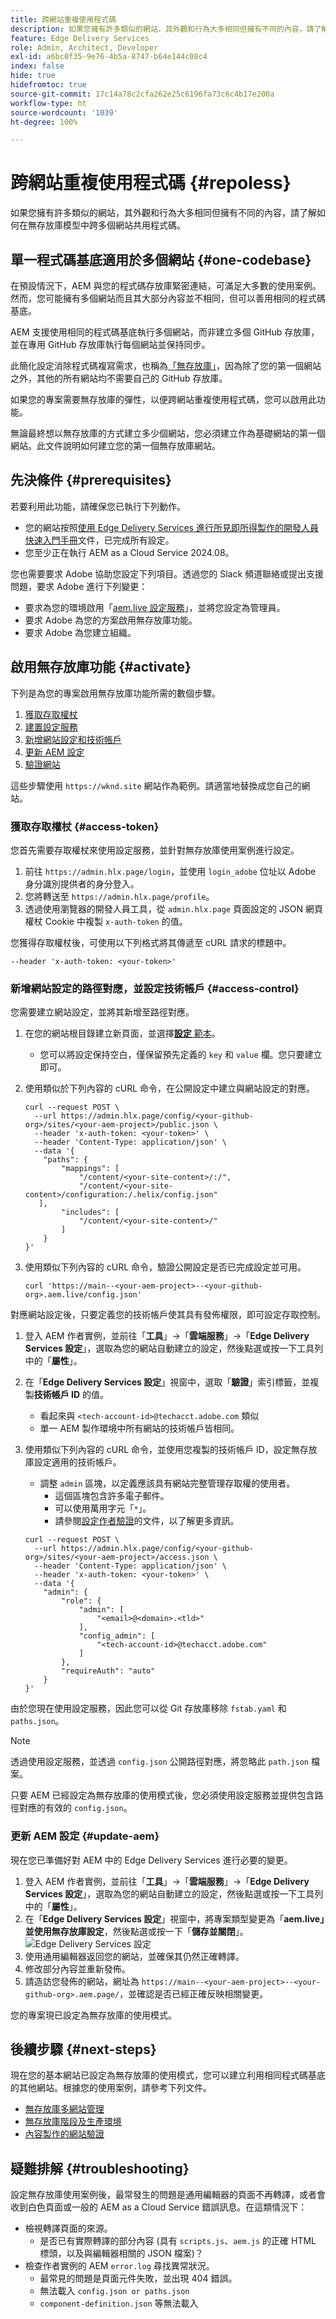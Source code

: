 ```yaml
---
title: 跨網站重複使用程式碼
description: 如果您擁有許多類似的網站，其外觀和行為大多相同但擁有不同的內容，請了解如何在無存放庫模型中跨多個網站共用程式碼。
feature: Edge Delivery Services
role: Admin, Architect, Developer
exl-id: a6bc0f35-9e76-4b5a-8747-b64e144c08c4
index: false
hide: true
hidefromtoc: true
source-git-commit: 17c14a78c2cfa262e25c6196fa73c6c4b17e200a
workflow-type: ht
source-wordcount: '1039'
ht-degree: 100%

---
```


# 跨網站重複使用程式碼 {#repoless}

如果您擁有許多類似的網站，其外觀和行為大多相同但擁有不同的內容，請了解如何在無存放庫模型中跨多個網站共用程式碼。

## 單一程式碼基底適用於多個網站 {#one-codebase}

在預設情況下，AEM 與您的程式碼存放庫緊密連結，可滿足大多數的使用案例。然而，您可能擁有多個網站而且其大部分內容並不相同，但可以善用相同的程式碼基底。

AEM 支援使用相同的程式碼基底執行多個網站，而非建立多個 GitHub 存放庫，並在專用 GitHub 存放庫執行每個網站並保持同步。

此簡化設定消除程式碼複寫需求，也稱為[「無存放庫」](https://www.aem.live/docs/repoless)，因為除了您的第一個網站之外，其他的所有網站均不需要自己的 GitHub 存放庫。

如果您的專案需要無存放庫的彈性，以便跨網站重複使用程式碼，您可以啟用此功能。

無論最終想以無存放庫的方式建立多少個網站，您必須建立作為基礎網站的第一個網站。此文件說明如何建立您的第一個無存放庫網站。

## 先決條件 {#prerequisites}

若要利用此功能，請確保您已執行下列動作。

* 您的網站按照[使用 Edge Delivery Services 進行所見即所得製作的開發人員快速入門手冊](/help/edge/wysiwyg-authoring/edge-dev-getting-started.md)文件，已完成所有設定。
* 您至少正在執行 AEM as a Cloud Service 2024.08。

您也需要要求 Adobe 協助您設定下列項目。透過您的 Slack 頻道聯絡或提出支援問題，要求 Adobe 進行下列變更：

* 要求為您的環境啟用「[aem.live 設定服務](https://www.aem.live/docs/config-service-setup#prerequisites)」，並將您設定為管理員。
* 要求 Adobe 為您的方案啟用無存放庫功能。
* 要求 Adobe 為您建立組織。

## 啟用無存放庫功能 {#activate}

下列是為您的專案啟用無存放庫功能所需的數個步驟。

1. [獲取存取權杖](#access-token)
1. [建置設定服務](#config-service)
1. [新增網站設定和技術帳戶](#access-control)
1. [更新 AEM 設定](#update-aem)
1. [驗證網站](#authenticate-site)

這些步驟使用 `https://wknd.site` 網站作為範例。請適當地替換成您自己的網站。

### 獲取存取權杖 {#access-token}

您首先需要存取權杖來使用設定服務，並針對無存放庫使用案例進行設定。

1. 前往 `https://admin.hlx.page/login`，並使用 `login_adobe` 位址以 Adobe 身分識別提供者的身分登入。
1. 您將轉送至 `https://admin.hlx.page/profile`。
1. 透過使用瀏覽器的開發人員工具，從 `admin.hlx.page` 頁面設定的 JSON 網頁權杖 Cookie 中複製 `x-auth-token` 的值。

您獲得存取權杖後，可使用以下列格式將其傳遞至 cURL 請求的標題中。

```text
--header 'x-auth-token: <your-token>'
```

### 新增網站設定的路徑對應，並設定技術帳戶 {#access-control}

您需要建立網站設定，並將其新增至路徑對應。

1. 在您的網站根目錄建立新頁面，並選擇&#x200B;[**設定** 範本](/help/edge/wysiwyg-authoring/tabular-data.md#other)。
   * 您可以將設定保持空白，僅保留預先定義的 `key` 和 `value` 欄。您只要建立即可。
1. 使用類似於下列內容的 cURL 命令，在公開設定中建立與網站設定的對應。

   ```text
   curl --request POST \
     --url https://admin.hlx.page/config/<your-github-org>/sites/<your-aem-project>/public.json \
     --header 'x-auth-token: <your-token>' \
     --header 'Content-Type: application/json' \
     --data '{
       "paths": {
           "mappings": [
               "/content/<your-site-content>/:/",
               "/content/<your-site-content>/configuration:/.helix/config.json"
      ],
           "includes": [
               "/content/<your-site-content>/"
           ]
       }
   }'
   ```
1. 使用類似下列內容的 cURL 命令，驗證公開設定是否已完成設定並可用。

   ```text
   curl 'https://main--<your-aem-project>--<your-github-org>.aem.live/config.json'
   ```

對應網站設定後，只要定義您的技術帳戶使其具有發佈權限，即可設定存取控制。

1. 登入 AEM 作者實例，並前往「**工具**」->「**雲端服務**」->「**Edge Delivery Services 設定**」，選取為您的網站自動建立的設定，然後點選或按一下工具列中的「**屬性**」。

1. 在「**Edge Delivery Services 設定**」視窗中，選取「**驗證**」索引標籤，並複製&#x200B;**技術帳戶 ID** 的值。

   * 看起來與 `<tech-account-id>@techacct.adobe.com` 類似
   * 單一 AEM 製作環境中所有網站的技術帳戶皆相同。

1. 使用類似下列內容的 cURL 命令，並使用您複製的技術帳戶 ID，設定無存放庫設定適用的技術帳戶。

   * 調整 `admin` 區塊，以定義應該具有網站完整管理存取權的使用者。
      * 這個區塊包含許多電子郵件。
      * 可以使用萬用字元「`*`」。
      * 請參閱[設定作者驗證](https://www.aem.live/docs/authentication-setup-authoring#default-roles)的文件，以了解更多資訊。

   ```text
   curl --request POST \
     --url https://admin.hlx.page/config/<your-github-org>/sites/<your-aem-project>/access.json \
     --header 'Content-Type: application/json' \
     --header 'x-auth-token: <your-token>' \
     --data '{
       "admin": {
           "role": {
               "admin": [
                   "<email>@<domain>.<tld>"
               ],
               "config_admin": [
                   "<tech-account-id>@techacct.adobe.com"
               ]
           },
           "requireAuth": "auto"
       }
   }'
   ```

由於您現在使用設定服務，因此您可以從 Git 存放庫移除 `fstab.yaml` 和 `paths.json`。

>[!NOTE]
>
>透過使用設定服務，並透過 `config.json` 公開路徑對應，將忽略此 `path.json` 檔案。

只要 AEM 已經設定為無存放庫的使用模式後，您必須使用設定服務並提供包含路徑對應的有效的 `config.json`。

### 更新 AEM 設定 {#update-aem}

現在您已準備好對 AEM 中的 Edge Delivery Services 進行必要的變更。

1. 登入 AEM 作者實例，並前往「**工具**」->「**雲端服務**」->「**Edge Delivery Services 設定**」，選取為您的網站自動建立的設定，然後點選或按一下工具列中的「**屬性**」。
1. 在「**Edge Delivery Services 設定**」視窗中，將專案類型變更為「**aem.live」並使用無存放庫設定**，然後點選或按一下「**儲存並關閉**」。
   ![Edge Delivery Services 設定](/help/edge/wysiwyg-authoring/assets/repoless/edge-delivery-services-configuration.png)
1. 使用通用編輯器返回您的網站，並確保其仍然正確轉譯。
1. 修改部分內容並重新發佈。
1. 請造訪您發佈的網站，網址為 `https://main--<your-aem-project>--<your-github-org>.aem.page/`，並確認是否已經正確反映相關變更。

您的專案現已設定為無存放庫的使用模式。

## 後續步驟 {#next-steps}

現在您的基本網站已設定為無存放庫的使用模式，您可以建立利用相同程式碼基底的其他網站。根據您的使用案例，請參考下列文件。

* [無存放庫多網站管理](/help/edge/wysiwyg-authoring/repoless-msm.md)
* [無存放庫階段及生產環境](/help/edge/wysiwyg-authoring/repoless-stage-prod.md)
* [內容製作的網站驗證](/help/edge/wysiwyg-authoring/site-authentication.md)

## 疑難排解 {#troubleshooting}

設定無存放庫使用案例後，最常發生的問題是通用編輯器的頁面不再轉譯，或者會收到白色頁面或一般的 AEM as a Cloud Service 錯誤訊息。在這類情況下：

* 檢視轉譯頁面的來源。
   * 是否已有實際轉譯的部分內容 (具有 `scripts.js`、`aem.js` 的正確 HTML 標頭，以及與編輯器相關的 JSON 檔案)？
* 檢查作者實例的 AEM `error.log` 尋找異常狀況。
   * 最常見的問題是頁面元件失敗，並出現 404 錯誤。
   * 無法載入 `config.json or paths.json`
   * `component-definition.json` 等無法載入
